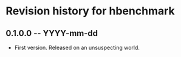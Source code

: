 # Revision history for hbenchmark

## 0.1.0.0 -- YYYY-mm-dd

* First version. Released on an unsuspecting world.
